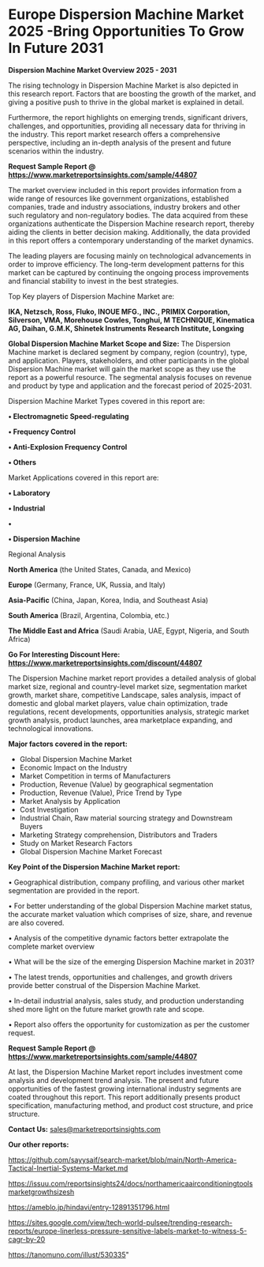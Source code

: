 # Europe Dispersion Machine Market 2025 -Bring Opportunities To Grow In Future 2031

<Strong> Dispersion Machine Market Overview 2025 - 2031</strong>

The rising technology in Dispersion Machine Market is also depicted in this research report. Factors that are boosting the growth of the market, and giving a positive push to thrive in the global market is explained in detail.

Furthermore, the report highlights on emerging trends, significant drivers, challenges, and opportunities, providing all necessary data for thriving in the industry. This report market research offers a comprehensive perspective, including an in-depth analysis of the present and future scenarios within the industry.

<strong>Request Sample Report @ <a href=https://www.marketreportsinsights.com/sample/44807>https://www.marketreportsinsights.com/sample/44807</a></strong>

The market overview included in this report provides information from a wide range of resources like government organizations, established companies, trade and industry associations, industry brokers and other such regulatory and non-regulatory bodies. The data acquired from these organizations authenticate the Dispersion Machine research report, thereby aiding the clients in better decision making. Additionally, the data provided in this report offers a contemporary understanding of the market dynamics.

The leading players are focusing mainly on technological advancements in order to improve efficiency. The long-term development patterns for this market can be captured by continuing the ongoing process improvements and financial stability to invest in the best strategies.

Top Key players of Dispersion Machine Market are:

<strong>IKA, Netzsch, Ross, Fluko, INOUE MFG., INC., PRIMIX Corporation, Silverson, VMA, Morehouse Cowles, Tonghui, M TECHNIQUE, Kinematica AG, Daihan, G.M.K, Shinetek Instruments Research Institute, Longxing</strong>

<strong><b>Global Dispersion Machine Market Scope and Size:</b></strong>
The Dispersion Machine market is declared segment by company, region (country), type, and application. Players, stakeholders, and other participants in the global Dispersion Machine market will gain the market scope as they use the report as a powerful resource. The segmental analysis focuses on revenue and product by type and application and the forecast period of 2025-2031.

Dispersion Machine Market Types covered in this report are:

<strong>•  Electromagnetic Speed-regulating

•  Frequency Control

•  Anti-Explosion Frequency Control

•  Others</strong>

Market Applications covered in this report are:

<strong>•  Laboratory

•  Industrial

•  

•  Dispersion Machine</strong> 

Regional Analysis

<strong>North America</strong> (the United States, Canada, and Mexico)

<strong>Europe</strong> (Germany, France, UK, Russia, and Italy)

<strong>Asia-Pacific</strong> (China, Japan, Korea, India, and Southeast Asia)

<strong>South America</strong> (Brazil, Argentina, Colombia, etc.)

<strong>The Middle East and Africa</strong> (Saudi Arabia, UAE, Egypt, Nigeria, and South Africa)

<strong>Go For Interesting Discount Here: <a href=https://www.marketreportsinsights.com/discount/44807>https://www.marketreportsinsights.com/discount/44807</a></strong>

The Dispersion Machine market report provides a detailed analysis of global market size, regional and country-level market size, segmentation market growth, market share, competitive Landscape, sales analysis, impact of domestic and global market players, value chain optimization, trade regulations, recent developments, opportunities analysis, strategic market growth analysis, product launches, area marketplace expanding, and technological innovations.

<strong><b>Major factors covered in the report:</b></strong>
<ul>
  <li>Global Dispersion Machine Market </li>
  <li>Economic Impact on the Industry</li>
  <li>Market Competition in terms of Manufacturers</li>
  <li>Production, Revenue (Value) by geographical segmentation</li>
  <li>Production, Revenue (Value), Price Trend by Type</li>
  <li>Market Analysis by Application</li>
  <li>Cost Investigation</li>
  <li>Industrial Chain, Raw material sourcing strategy and Downstream Buyers</li>
  <li>Marketing Strategy comprehension, Distributors and Traders</li>
  <li>Study on Market Research Factors</li>
  <li>Global Dispersion Machine Market Forecast</li>
</ul>

<strong><b>Key Point of the Dispersion Machine Market report:</b></strong>

• Geographical distribution, company profiling, and various other market segmentation are provided in the report.

• For better understanding of the global Dispersion Machine market status, the accurate market valuation which comprises of size, share, and revenue are also covered.

• Analysis of the competitive dynamic factors better extrapolate the complete market overview

• What will be the size of the emerging Dispersion Machine market in 2031?

• The latest trends, opportunities and challenges, and growth drivers provide better construal of the Dispersion Machine Market.

• In-detail industrial analysis, sales study, and production understanding shed more light on the future market growth rate and scope.

• Report also offers the opportunity for customization as per the customer request.

<strong>Request Sample Report @ <a href=https://www.marketreportsinsights.com/sample/44807>https://www.marketreportsinsights.com/sample/44807</a></strong>

At last, the Dispersion Machine Market report includes investment come analysis and development trend analysis. The present and future opportunities of the fastest growing international industry segments are coated throughout this report. This report additionally presents product specification, manufacturing method, and product cost structure, and price structure.

<strong>Contact Us:</strong>
sales@marketreportsinsights.com

<strong>Our other reports:</strong>

<a href=https://github.com/sayysaif/search-market/blob/main/North-America-Tactical-Inertial-Systems-Market.md>https://github.com/sayysaif/search-market/blob/main/North-America-Tactical-Inertial-Systems-Market.md</a>

<a href=https://issuu.com/reportsinsights24/docs/northamericaairconditioningtoolsmarketgrowthsizesh>https://issuu.com/reportsinsights24/docs/northamericaairconditioningtoolsmarketgrowthsizesh</a>

<a href=https://ameblo.jp/hindavi/entry-12891351796.html>https://ameblo.jp/hindavi/entry-12891351796.html</a>

<a href=https://sites.google.com/view/tech-world-pulsee/trending-research-reports/europe-linerless-pressure-sensitive-labels-market-to-witness-5-cagr-by-20>https://sites.google.com/view/tech-world-pulsee/trending-research-reports/europe-linerless-pressure-sensitive-labels-market-to-witness-5-cagr-by-20</a>

<a href=https://tanomuno.com/illust/530335>https://tanomuno.com/illust/530335</a>"
